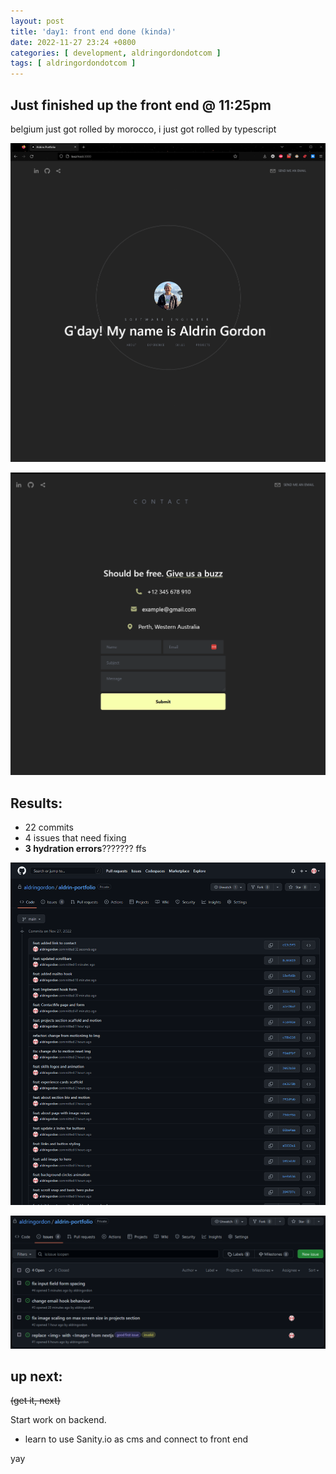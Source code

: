 ```yaml
---
layout: post
title: 'day1: front end done (kinda)'
date: 2022-11-27 23:24 +0800
categories: [ development, aldringordondotcom ]
tags: [ aldringordondotcom ]
---
```


## Just finished up the front end @ 11:25pm

belgium just got rolled by morocco, i just got rolled by typescript

!["](/assets/2022-11-27-starting-over-again/FinishPreview.png)

!["](/assets/2022-11-27-starting-over-again/ContactPreview.png)

## Results:
- 22 commits
- 4 issues that need fixing
- **3 hydration errors**??????? ffs

!["](/assets/2022-11-27-starting-over-again/CommitsPreview.png)

!["](/assets/2022-11-27-starting-over-again/IssuesPreview.png)

## up next:

~~(get it, next)~~

Start work on  backend.
- learn to use Sanity.io as cms and connect to front end

yay

